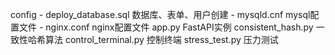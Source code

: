 config
    - deploy_database.sql  数据库、表单、用户创建
    - mysqld.cnf  mysql配置文件
    - nginx.conf  nginx配置文件
app.py  FastAPI实例
consistent_hash.py  一致性哈希算法
control_terminal.py  控制终端
stress_test.py 压力测试
